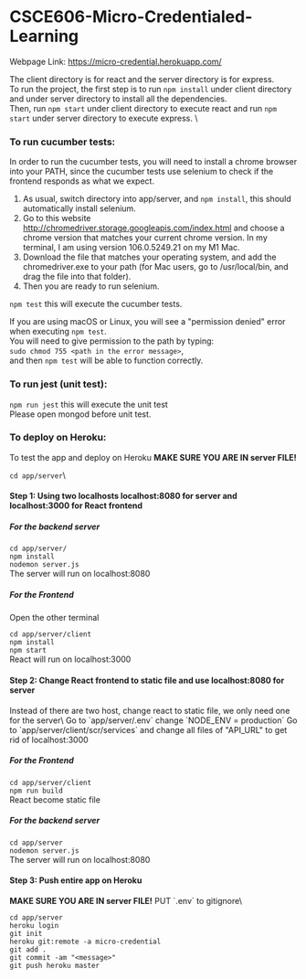 # CSCE606-Micro-Credentialed-Learning

Webpage Link: https://micro-credential.herokuapp.com/

The client directory is for react and the server directory is for express. \
To run the project, the first step is to run `npm install` under client directory and under server directory to install all the dependencies. \
Then, run `npm start` under client directory to execute react and run `npm start` under server directory to execute express. \

<h3> To run cucumber tests: </h3>

In order to run the cucumber tests, you will need to install a chrome browser into your PATH, since the cucumber tests use selenium to check if the frontend responds as what we expect.
1. As usual, switch directory into app/server, and `npm install`, this should automatically install selenium.
2. Go to this website http://chromedriver.storage.googleapis.com/index.html and choose a chrome version that matches your current chrome version. In my terminal, I am using version 106.0.5249.21 on my M1 Mac.
3. Download the file that matches your operating system, and add the chromedriver.exe to your path (for Mac users, go to /usr/local/bin, and drag the file into that folder).
4. Then you are ready to run selenium.

`npm test` this will execute the cucumber tests.

If you are using macOS or Linux, you will see a "permission denied" error when executing `npm test`. \
You will need to give permission to the path by typing: \
`sudo chmod 755 <path in the error message>`, \
and then `npm test` will be able to function correctly.

<h3> To run jest (unit test): </h3>

`npm run jest` this will execute the unit test\
Please open mongod before unit test.


<h3> To deploy on Heroku: </h3>
To test the app and deploy on Heroku
<b>MAKE SURE YOU ARE IN server FILE!</b>

`cd app/server`\

<h4>Step 1: Using two localhosts localhost:8080 for server and localhost:3000 for React frontend</h4>
<h5> For the backend server </h5>

`cd app/server/`\
`npm install`\
`nodemon server.js`\
The server will run on localhost:8080

<h5> For the Frontend </h5>
Open the other terminal

`cd app/server/client`\
`npm install`\
`npm start`\
React will run on localhost:3000


<h4>Step 2:  Change React frontend to static file and use localhost:8080 for server</h4>
Instead of there are two host, change react to static file, we only need one for the server\
Go to `app/server/.env` change `NODE_ENV = production`
Go to `app/server/client/scr/services` and change all files of "API_URL" to get rid of localhost:3000

<h5> For the Frontend </h5>

`cd app/server/client`\
`npm run build`\
React become static file

<h5> For the backend server </h5>

`cd app/server`\
`nodemon server.js`\
The server will run on localhost:8080

<h4>Step 3:  Push entire app on Heroku</h4>
<b>MAKE SURE YOU ARE IN server FILE!</b>
PUT `.env` to gitignore\

`cd app/server`\
`heroku login`\
`git init`\
`heroku git:remote -a micro-credential`\
`git add .`\
`git commit -am "<message>"`\
`git push heroku master`




